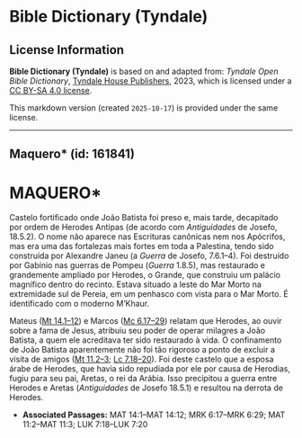 # Bible Dictionary (Tyndale)

## License Information

**Bible Dictionary (Tyndale)** is based on and adapted from: _Tyndale Open Bible Dictionary_, [Tyndale House Publishers](https://tyndaleopenresources.com/), 2023, which is licensed under a [CC BY-SA 4.0 license](https://creativecommons.org/licenses/by-sa/4.0/legalcode.en).

This markdown version (created `2025-10-17`) is provided under the same license.



--------------------------------

## Maquero* (id: 161841)

MAQUERO\*
=========

Castelo fortificado onde João Batista foi preso e, mais tarde, decapitado por ordem de Herodes Antipas (de acordo com *Antiguidades* de Josefo, 18\.5\.2\). O nome não aparece nas Escrituras canônicas nem nos Apócrifos, mas era uma das fortalezas mais fortes em toda a Palestina, tendo sido construída por Alexandre Janeu (a *Guerra* de Josefo, 7\.6\.1–4\). Foi destruído por Gabínio nas guerras de Pompeu (*Guerra* 1\.8\.5\), mas restaurado e grandemente ampliado por Herodes, o Grande, que construiu um palácio magnífico dentro do recinto. Estava situado a leste do Mar Morto na extremidade sul de Pereia, em um penhasco com vista para o Mar Morto. É identificado com o moderno M’Khaur.

Mateus ([Mt 14\.1–12](https://ref.ly/Matt14:1-Matt14:12)) e Marcos ([Mc 6\.17–29](https://ref.ly/Mark6:17-Mark6:29)) relatam que Herodes, ao ouvir sobre a fama de Jesus, atribuiu seu poder de operar milagres a João Batista, a quem ele acreditava ter sido restaurado à vida. O confinamento de João Batista aparentemente não foi tão rigoroso a ponto de excluir a visita de amigos ([Mt 11\.2–3](https://ref.ly/Matt11:2-Matt11:3); [Lc 7\.18–20](https://ref.ly/Luke7:18-Luke7:20)). Foi deste castelo que a esposa árabe de Herodes, que havia sido repudiada por ele por causa de Herodias, fugiu para seu pai, Aretas, o rei da Arábia. Isso precipitou a guerra entre Herodes e Aretas (*Antiguidades* de Josefo 18\.5\.1\) e resultou na derrota de Herodes.

* **Associated Passages:** MAT 14:1–MAT 14:12; MRK 6:17–MRK 6:29; MAT 11:2–MAT 11:3; LUK 7:18–LUK 7:20

